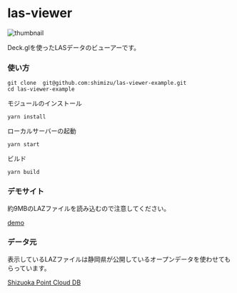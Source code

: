 # las-viewer

![thumbnail](https://user-images.githubusercontent.com/736863/78363739-40a2bb80-75f7-11ea-9a97-7202fe1fa836.png)


Deck.glを使ったLASデータのビューアーです。


### 使い方

```
git clone  git@github.com:shimizu/las-viewer-example.git
cd las-viewer-example
```

モジュールのインストール
```
yarn install
```

ローカルサーバーの起動
```
yarn start
```

ビルド
```
yarn build
```


### デモサイト

約9MBのLAZファイルを読み込むので注意してください。

[demo](https://shimz.me/example/deckgl/v7/las-view/)

### データ元

表示しているLAZファイルは静岡県が公開しているオープンデータを使わせてもらっています。

[Shizuoka Point Cloud DB](https://pointcloud.pref.shizuoka.jp/)
